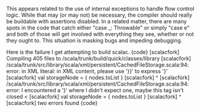 This appears related to the use of internal exceptions to handle flow control logic.  While that may (or may not) be necessary, the compiler should really be buildable with assertions disabled.  In a related matter, there are many spots in the code that catch either "case _: Throwable" or simply "case e" and both of those will get involved with everything they see, whether or not they ought to.  This situation is masking bugs and impeding debugging.

Here is the failure I get attempting to build scalac.
{code}
[scalacfork] Compiling 405 files to /scala/trunk/build/quick/classes/library
[scalacfork] /scala/trunk/src/library/scala/xml/persistent/CachedFileStorage.scala:94: error: in XML literal: in XML content,
please use '}}' to express '}'
[scalacfork]     val storageNode = <nodes>{ nodes.toList }</nodes>
[scalacfork]                                             ^
[scalacfork] /scala/trunk/src/library/scala/xml/persistent/CachedFileStorage.scala:94: error:  I encountered a '}' where I
didn't expect one, maybe this tag isn't closed <<nodes>
[scalacfork]     val storageNode = <nodes>{ nodes.toList }</nodes>
[scalacfork]                       ^
[scalacfork] two errors found
{code}
